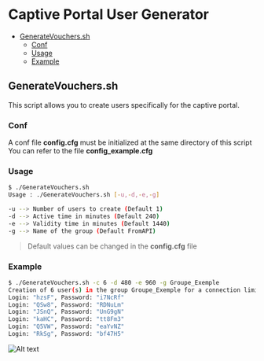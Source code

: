 # Captive Portal User Generator <!-- omit in toc -->

- [GenerateVouchers.sh](#generatevoucherssh)
  - [Conf](#conf)
  - [Usage](#usage)
  - [Example](#example)


## GenerateVouchers.sh

This script allows you to create users specifically for the captive portal.
### Conf

A conf file **config.cfg** must be initialized at the same directory of this script
You can refer to the file **config_example.cfg**

### Usage

```bash
$ ./GenerateVouchers.sh
Usage : ./GenerateVouchers.sh [-u,-d,-e,-g]

-u --> Number of users to create (Default 1)
-d --> Active time in minutes (Default 240)
-e --> Validity time in minutes (Default 1440)
-g --> Name of the group (Default FromAPI)

```
> Default values ​​can be changed in the **config.cfg** file
### Example

```bash
$ ./GenerateVouchers.sh -c 6 -d 480 -e 960 -g Groupe_Exemple
Creation of 6 user(s) in the group Groupe_Exemple for a connection limited to 480 minute(s), and expiring in 960 minute(s)
Login: "hzsF", Password: "i7NcRf"
Login: "QSw8", Password: "RDNuLm"
Login: "JSnQ", Password: "UnG9gN"
Login: "kaHC", Password: "tt8Fm3"
Login: "Q5VW", Password: "eaYvNZ"
Login: "RkSg", Password: "bf47H5"
``````

![Alt text](./IMG/Vouche.png)
